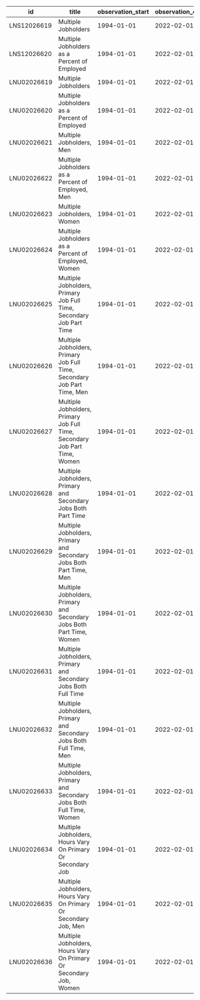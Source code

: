 | id          | title                                                                      | observation_start   | observation_end   |
|-------------|----------------------------------------------------------------------------|---------------------|-------------------|
| LNS12026619 | Multiple Jobholders                                                        | 1994-01-01          | 2022-02-01        |
| LNS12026620 | Multiple Jobholders as a Percent of Employed                               | 1994-01-01          | 2022-02-01        |
| LNU02026619 | Multiple Jobholders                                                        | 1994-01-01          | 2022-02-01        |
| LNU02026620 | Multiple Jobholders as a Percent of Employed                               | 1994-01-01          | 2022-02-01        |
| LNU02026621 | Multiple Jobholders, Men                                                   | 1994-01-01          | 2022-02-01        |
| LNU02026622 | Multiple Jobholders as a Percent of Employed, Men                          | 1994-01-01          | 2022-02-01        |
| LNU02026623 | Multiple Jobholders, Women                                                 | 1994-01-01          | 2022-02-01        |
| LNU02026624 | Multiple Jobholders as a Percent of Employed, Women                        | 1994-01-01          | 2022-02-01        |
| LNU02026625 | Multiple Jobholders, Primary Job Full Time, Secondary Job Part Time        | 1994-01-01          | 2022-02-01        |
| LNU02026626 | Multiple Jobholders, Primary Job Full Time, Secondary Job Part Time, Men   | 1994-01-01          | 2022-02-01        |
| LNU02026627 | Multiple Jobholders, Primary Job Full Time, Secondary Job Part Time, Women | 1994-01-01          | 2022-02-01        |
| LNU02026628 | Multiple Jobholders, Primary and Secondary Jobs Both Part Time             | 1994-01-01          | 2022-02-01        |
| LNU02026629 | Multiple Jobholders, Primary and Secondary Jobs Both Part Time, Men        | 1994-01-01          | 2022-02-01        |
| LNU02026630 | Multiple Jobholders, Primary and Secondary Jobs Both Part Time, Women      | 1994-01-01          | 2022-02-01        |
| LNU02026631 | Multiple Jobholders, Primary and Secondary Jobs Both Full Time             | 1994-01-01          | 2022-02-01        |
| LNU02026632 | Multiple Jobholders, Primary and Secondary Jobs Both Full Time, Men        | 1994-01-01          | 2022-02-01        |
| LNU02026633 | Multiple Jobholders, Primary and Secondary Jobs Both Full Time, Women      | 1994-01-01          | 2022-02-01        |
| LNU02026634 | Multiple Jobholders, Hours Vary On Primary Or Secondary Job                | 1994-01-01          | 2022-02-01        |
| LNU02026635 | Multiple Jobholders, Hours Vary On Primary Or Secondary Job, Men           | 1994-01-01          | 2022-02-01        |
| LNU02026636 | Multiple Jobholders, Hours Vary On Primary Or Secondary Job, Women         | 1994-01-01          | 2022-02-01        |